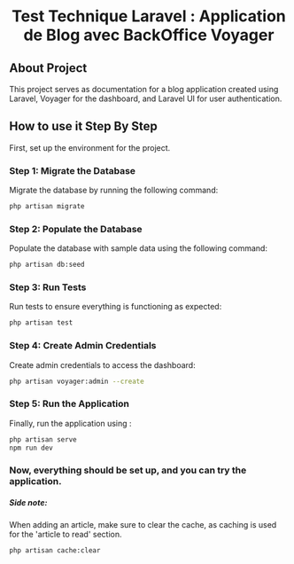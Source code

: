 <h1 align="center">Test Technique Laravel : Application de Blog avec BackOffice Voyager</h1>

## About Project

This project serves as documentation for a blog application created using Laravel, Voyager for the dashboard, and Laravel UI for user authentication.

## How to use it Step By Step

First, set up the environment for the project.

<h3>Step 1: Migrate the Database</h3>
Migrate the database by running the following command:

```bash
php artisan migrate
```

<h3>Step 2: Populate the Database</h3>
Populate the database with sample data using the following command:

```bash
php artisan db:seed

```


<h3>Step 3: Run Tests</h3>
Run tests to ensure everything is functioning as expected:

```bash
php artisan test
```

<h3>Step 4: Create Admin Credentials</h3>
Create admin credentials to access the dashboard:

```bash
php artisan voyager:admin --create
```


<h3>Step 5: Run the Application</h3>
Finally, run the application using : 

```bash
php artisan serve
npm run dev
```


<h3>Now, everything should be set up, and you can try the application.</h3>
<h5>Side note:</h5>
<p>When adding an article, make sure to clear the cache, as caching is used for the 'article to read' section.</p>

```bash
php artisan cache:clear
```


